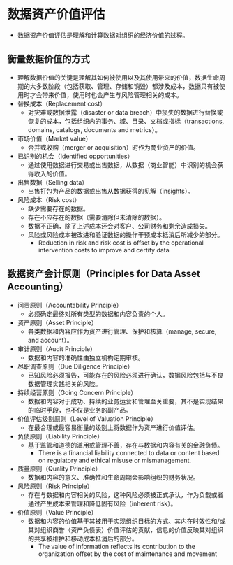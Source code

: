 # **数据资产价值评估**

- 数据资产价值评估是理解和计算数据对组织的经济价值的过程。

## 衡量数据价值的方式

- 理解数据价值的关键是理解其如何被使用以及其使用带来的价值，数据生命周期的大多数阶段（包括获取、管理、存储和销毁）都涉及成本，数据只有被使用时才会带来价值，使用时也会产生与风险管理相关的成本。
- 替换成本（Replacement cost）
  - 对灾难或数据泄露（disaster or data breach）中损失的数据进行替换或恢复的成本，包括组织内的事务、域、目录、文档或指标（transactions, domains, catalogs, documents and metrics）。
- 市场价值（Market value）
  - 合并或收购（merger or acquisition）时作为商业资产的价值。
- 已识别的机会（Identified opportunities）
  - 通过使用数据进行交易或出售数据，从数据（商业智能）中识别的机会获得收入的价值。
- 出售数据（Selling data）
  - 出售打包为产品的数据或出售从数据获得的见解（insights）。
- 风险成本（Risk cost）
  - 缺少需要存在的数据。
  - 存在不应存在的数据（需要清除但未清除的数据）。
  - 数据不正确，除了上述成本还会对客户、公司财务和剩余造成损失。
  - 风险或风险成本被改进和验证数据的操作干预成本抵消后所减少的部分。
    - Reduction in risk and risk cost is offset by the operational intervention costs to improve and certify data

## 数据资产会计原则（Principles for Data Asset Accounting）

- 问责原则（Accountability Principle）
  - 必须确定最终对所有类型的数据和内容负责的个人。
- 资产原则（Asset Principle）
  - 各类数据和内容应作为资产进行管理、保护和核算（manage, secure, and account）。
- 审计原则（Audit Principle）
  - 数据和内容的准确性由独立机构定期审核。
- 尽职调查原则（Due Diligence Principle）
  - 已知风险必须报告，可能存在的风险必须进行确认，数据风险包括与不良数据管理实践相关的风险。
- 持续经营原则（Going Concern Principle）
  - 数据和内容对于成功、持续的业务运营和管理至关重要，其不是实现结果的临时手段，也不仅是业务的副产品。
- 价值评估级别原则（Level of Valuation Principle）
  - 在最合理或最容易衡量的级别上将数据作为资产进行价值评估。
- 负债原则（Liability Principle）
  - 基于监管和道德的滥用或管理不善，存在与数据和内容有关的金融负债。
    - There is a financial liability connected to data or content based on regulatory and ethical misuse or mismanagement.
- 质量原则（Quality Principle）
  - 数据和内容的意义、准确性和生命周期会影响组织的财务状况。
- 风险原则（Risk Principle）
  - 存在与数据和内容相关的风险，这种风险必须被正式承认，作为负载或者通过产生成本来管理和降低固有风险（inherent risk）。
- 价值原则（Value Principle）
  - 数据和内容的价值基于其被用于实现组织目标的方式、其内在时效性和/或其对组织商誉（资产负债表）价值评估的贡献，信息的价值反映其对组织的共享被维护和移动成本抵消后的部分。
    - The value of information reflects its contribution to the organization offset by the cost of maintenance and movement

